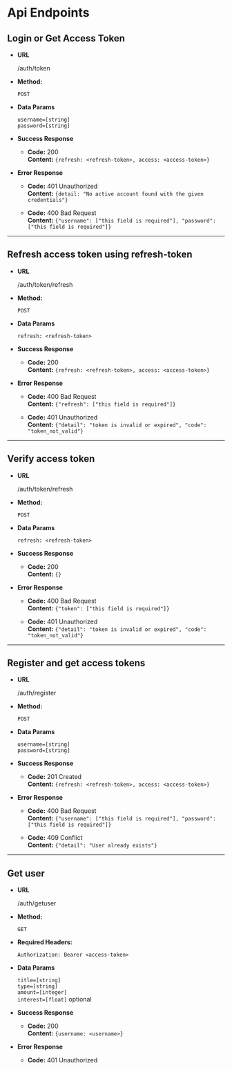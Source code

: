 # Api Endpoints

## **Login or Get Access Token**

* **URL**

    /auth/token

* **Method:**

    `POST`

* **Data Params**

    `username=[string]` <br />
    `password=[string]`

* **Success Response**

    * **Code:** 200 <br />
    **Content:** `{refresh: <refresh-token>, access: <access-token>}`

* **Error Response**

    * **Code:** 401 Unauthorized <br />
    **Content:** `{detail: "No active account found with the given credentials"}`

    * **Code:** 400 Bad Request <br />
    **Content:** `{"username": ["this field is required"], "password": ["this field is required"]}`

---

## **Refresh access token using refresh-token**

* **URL**

    /auth/token/refresh

* **Method:**

    `POST`

* **Data Params**

    `refresh: <refresh-token>`

* **Success Response**

    * **Code:** 200 <br />
    **Content:** `{refresh: <refresh-token>, access: <access-token>}`

* **Error Response**

    * **Code:** 400 Bad Request <br />
    **Content:** `{"refresh": ["this field is required"]}`

    * **Code:** 401 Unauthorized <br />
    **Content:** `{"detail": "token is invalid or expired", "code": "token_not_valid"}`

---

## **Verify access token**

* **URL**

    /auth/token/refresh

* **Method:**

    `POST`

* **Data Params**

    `refresh: <refresh-token>`

* **Success Response**

    * **Code:** 200 <br />
    **Content:** `{}`

* **Error Response**

    * **Code:** 400 Bad Request <br />
    **Content:** `{"token": ["this field is required"]}`

    * **Code:** 401 Unauthorized <br />
    **Content:** `{"detail": "token is invalid or expired", "code": "token_not_valid"}`

---

## **Register and get access tokens**

* **URL**

    /auth/register

* **Method:**

    `POST`

* **Data Params**

    `username=[string]` <br />
    `password=[string]`

* **Success Response**

    * **Code:** 201 Created <br />
    **Content:** `{refresh: <refresh-token>, access: <access-token>}`

* **Error Response**

    * **Code:** 400 Bad Request <br />
    **Content:** `{"username": ["this field is required"], "password": ["this field is required"]}`

    * **Code:** 409 Conflict <br />
    **Content:** `{"detail": "User already exists"}`

---

## **Get user**

* **URL**

    /auth/getuser

* **Method:**

    `GET`

* **Required Headers:**

    `Authorization: Bearer <access-token>`

* **Data Params**

    `title=[string]` <br />
    `type=[string]` <br />
    `amount=[integer]` <br />
    `interest=[float]` optional <br />



* **Success Response**

    * **Code:** 200 <br />
    **Content:** `{username: <username>}`

* **Error Response**

    * **Code:** 401 Unauthorized <br />

